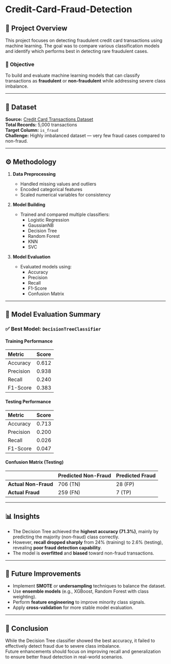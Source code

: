 # Credit-Card-Fraud-Detection

## 📘 Project Overview
This project focuses on detecting fraudulent credit card transactions using machine learning. The goal was to compare various classification models and identify which performs best in detecting rare fraudulent cases.

### 🎯 Objective
To build and evaluate machine learning models that can classify transactions as **fraudulent** or **non-fraudulent** while addressing severe class imbalance.

---

## 🧠 Dataset
**Source:** [Credit Card Transactions Dataset](https://raw.githubusercontent.com/ArchanaInsights/Datasets/refs/heads/main/credit_card_transactions.csv)  
**Total Records:** 5,000 transactions  
**Target Column:** `is_fraud`  
**Challenge:** Highly imbalanced dataset — very few fraud cases compared to non-fraud.

---

## ⚙️ Methodology
1. **Data Preprocessing**
   - Handled missing values and outliers
   - Encoded categorical features
   - Scaled numerical variables for consistency

2. **Model Building**
   - Trained and compared multiple classifiers:
     - Logistic Regression  
     - GaussianNB  
     - Decision Tree  
     - Random Forest  
     - KNN  
     - SVC  

3. **Model Evaluation**
   - Evaluated models using:
     - Accuracy  
     - Precision  
     - Recall  
     - F1-Score  
     - Confusion Matrix  

---

## 🧩 Model Evaluation Summary

### ✅ Best Model: `DecisionTreeClassifier`

#### **Training Performance**
| Metric | Score |
|:-------|:------|
| Accuracy | 0.612 |
| Precision | 0.938 |
| Recall | 0.240 |
| F1-Score | 0.383 |

#### **Testing Performance**
| Metric | Score |
|:-------|:------|
| Accuracy | 0.713 |
| Precision | 0.200 |
| Recall | 0.026 |
| F1-Score | 0.047 |

#### **Confusion Matrix (Testing)**
|  | Predicted Non-Fraud | Predicted Fraud |
|:--|:--------------------|:----------------|
| **Actual Non-Fraud** | 706 (TN) | 28 (FP) |
| **Actual Fraud** | 259 (FN) | 7 (TP) |

---

## 📊 Insights
- The Decision Tree achieved the **highest accuracy (71.3%)**, mainly by predicting the majority (non-fraud) class correctly.
- However, **recall dropped sharply** from 24% (training) to 2.6% (testing), revealing **poor fraud detection capability**.
- The model is **overfitted** and **biased** toward non-fraud transactions.

---

## 🚀 Future Improvements
- Implement **SMOTE** or **undersampling** techniques to balance the dataset.  
- Use **ensemble models** (e.g., XGBoost, Random Forest with class weighting).  
- Perform **feature engineering** to improve minority class signals.  
- Apply **cross-validation** for more stable model evaluation.  

---

## 🧾 Conclusion
While the Decision Tree classifier showed the best accuracy, it failed to effectively detect fraud due to severe class imbalance.  
Future enhancements should focus on improving recall and generalization to ensure better fraud detection in real-world scenarios.



